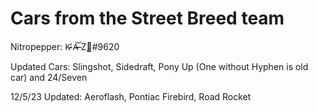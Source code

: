 # Cars from the Street Breed team

Nitropepper: K̷̴̕ A̶̷͝ Z̨🎱#9620

Updated Cars: Slingshot, Sidedraft, Pony Up (One without Hyphen is old car) and 24/Seven

12/5/23 Updated: Aeroflash, Pontiac Firebird, Road Rocket
